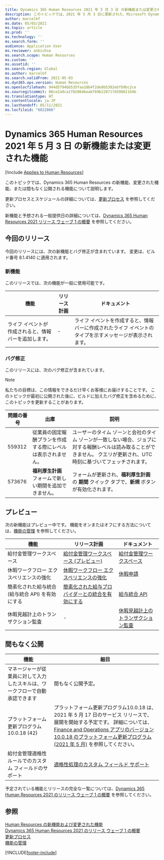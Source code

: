```yaml
---
title: Dynamics 365 Human Resources 2021 年 5 月 3 日 の新機能または変更された機能
description: このトピックでは、2021 年 5 月 3 日に更新された、Microsoft Dynamics 365 Human Resources の新機能、または変更された機能について説明します。
author: marcelbf
ms.date: 05/03/2021
ms.topic: article
ms.prod: ''
ms.technology: ''
ms.search.form: ''
audience: Application User
ms.reviewer: anbichse
ms.search.scope: Human Resources
ms.custom: ''
ms.assetid: ''
ms.search.region: Global
ms.author: marcelbf
ms.search.validFrom: 2021-05-03
ms.dyn365.ops.version: Human Resources
ms.openlocfilehash: 944d5794bb535faa18b4f2de8b5382ebfb9bc2ce
ms.sourcegitcommit: 08ce2a9ca1f02064beabfb9b228717d39882164b
ms.translationtype: HT
ms.contentlocale: ja-JP
ms.lasthandoff: 05/11/2021
ms.locfileid: "6022066"
---
```

# <a name="whats-new-or-changed-in-dynamics-365-human-resources-may-3-2021"></a>Dynamics 365 Human Resources 2021 年 5 月 3 日 の新機能または変更された機能

[!include [Applies to Human Resources](../includes/applies-to-hr.md)]

このトピックでは、Dynamics 365 Human Resources の新機能、変更された機能、または間もなく公開される機能について説明します。

更新プロセスとスケジュールの詳細については、[更新プロセス](hr-admin-setup-update-process.md) を参照してください。

新機能と予想される一般提供日の詳細については、[Dynamics 365 Human Resources 2021 リリース ウェーブ 1 の概要](/dynamics365-release-plan/2021wave1/human-resources/dynamics365-human-resources/) を参照してください。

## <a name="in-this-release"></a>今回のリリース

今回のリリースには、次の新機能とバグ修正が含まれています。 変更は、ビルド番号 8.1.4140 に適用されます。

### <a name="new-features"></a>新機能

このリリースでは、次の機能が一般に使用可能です。

| 機能 | リリース計画 | ドキュメント |
| --- | --- | --- |
| ライフ イベントが作成されると、情報バーを追加します。 | - | ライフ イベントを作成すると、情報バーに作成されたライフ イベントのタイプを示すメッセージが表示されます。

### <a name="bug-fixes"></a>バグ修正

このリリースには、次のバグ修正が含まれています。

> [!NOTE]
> 私たちの目標は、この情報をできるだけ早くお客様にお届けすることです。 このトピックが最初に公開された後に、ビルドに加えたバグ修正を含めるために、このトピックを更新することがあります。

| 問題の番号 | 出庫 |  説明 |
| --- | --- | --- |
| 559312 |  従業員の固定報酬プランを作成する際にレベルは表示されません。 |  ユーザーのタイム ゾーンと会社のタイム ゾーンが一致しない場合、ジョブに対する報酬レベルは読み取ることができません。 クエリが更新され、UTC 時刻に基づいてフェッチされます。 |
| 573676  | **福利厚生計画** フォームで新しい期間を追加できません。 | フォームが更新され、**福利厚生計画** の **期間** クイック タブで、**新規** ボタンが有効化されます。 |

## <a name="in-preview"></a>プレビュー

次の新機能はプレビュー中です。 機能をオンまたはオフにする方法については、[機能の管理](hr-admin-manage-features.md) を参照してください。

| 機能 | リリース計画 | ドキュメント |
| --- | --- | --- |
| 給付金管理ワークスペース | [給付金管理ワークスペース (プレビュー)](/dynamics365-release-plan/2020wave2/human-resources/dynamics365-human-resources/benefits-management-workspace) | [給付金管理ワークスペース](hr-benefits-management-workspace.md) |
| 休暇ワークフロー エクスペリエンスの強化 | [休暇ワークフロー エクスペリエンスの強化](https://go.microsoft.com/fwlink/?linkid=2147528) | [休暇申請](hr-employee-self-service-request-time-off.md)|
| 簡素化された給与統合 (給与統合 API) を有効にする | [簡素化された給与プロバイダーとの統合を有効にする](/dynamics365-release-plan/2021wave1/human-resources/dynamics365-human-resources/enable-simplified-integration-payroll-providers) | [給与統合 API](hr-admin-integration-payroll-api-introduction.md)|
| 休暇見越計上のトランザクション監査 | - | [休暇見越計上のトランザクション監査](hr-leave-and-absence-accrue.md#preview-leave-accrual-transaction-auditing)|

## <a name="coming-soon"></a>間もなく公開

| 機能 | 細目 |
| --- | --- |
| マネージャーが従業員に対して入力したスキルは、ワークフローで自動承認できます | 間もなく公開予定。 |
| プラットフォーム 更新プログラム 10.0.18 (42) | プラットフォーム更新プログラム10.0.18 は、2021 年 5 月 17 日のサービス リリースで、展開を開始する予定です。 詳細については、[Finance and Operations アプリのバージョン 10.0.18 のプラットフォーム更新プログラム (2021 年 5 月)](/dynamics365/fin-ops-core/dev-itpro/get-started/whats-new-platform-updates-10-0-18) を参照してください。 |
| 給付金管理適格性ルールでのカスタム フィールドのサポート  | [適格性処理のカスタム フィールド サポート](/dynamics365-release-plan/2021wave1/human-resources/dynamics365-human-resources/custom-field-support-eligibility-processing) |

予定されている機能とリリースの完全な一覧については、[Dynamics 365 Human Resources 2021 のリリース ウェーブ 1 の概要](/dynamics365-release-plan/2021wave1/human-resources/dynamics365-human-resources/) を参照してください。

## <a name="see-also"></a>参照

[Human Resources の新機能および変更された機能](hr-admin-whats-new.md)</br>
[Dynamics 365 Human Resources 2021 のリリース ウェーブ 1 の概要](/dynamics365-release-plan/2021wave1/human-resources/dynamics365-human-resources/)</br>
[更新プロセス](hr-admin-setup-update-process.md)</br>
[機能の管理](hr-admin-manage-features.md)

[!INCLUDE[footer-include](../includes/footer-banner.md)]
